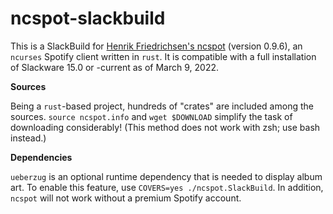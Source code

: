 # ncspot-slackbuild

This is a SlackBuild for [Henrik Friedrichsen's ncspot](https://github.com/hrkfdn/ncspot) (version 0.9.6), an `ncurses` Spotify client written in `rust`. It is compatible with a full installation of Slackware 15.0 or -current as of March 9, 2022.

**Sources**

Being a `rust`-based project, hundreds of "crates" are included among the sources. `source ncspot.info` and `wget $DOWNLOAD` simplify the task of downloading considerably! (This method does not work with zsh; use bash instead.)

**Dependencies**

`ueberzug` is an optional runtime dependency that is needed to display album art. To enable this feature, use `COVERS=yes ./ncspot.SlackBuild`. In addition, `ncspot` will not work without a premium Spotify account.
